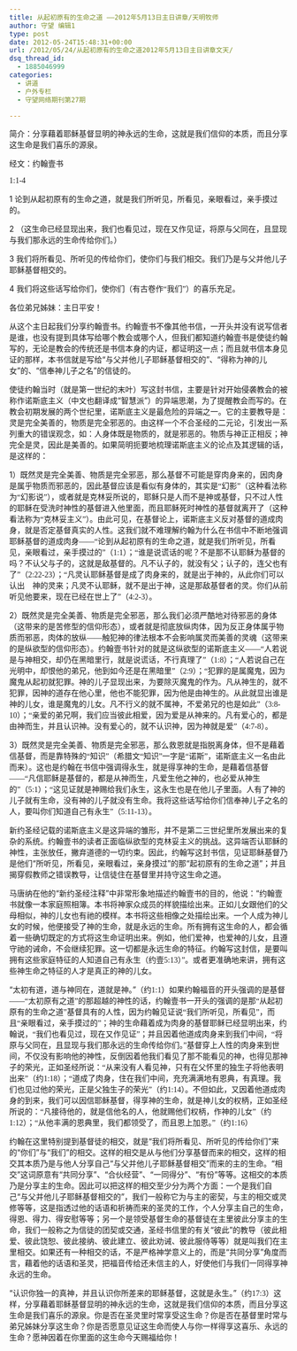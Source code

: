 ```yaml
---
title: 从起初原有的生命之道 ——2012年5月13日主日讲章/天明牧师
author: 守望 编辑1
type: post
date: 2012-05-24T15:48:31+00:00
url: /2012/05/24/从起初原有的生命之道2012年5月13日主日讲章文天/
dsq_thread_id:
  - 1885046999
categories:
  - 讲道
  - 户外专栏
  - 守望网络期刊第27期

---
```

简介：分享藉着耶稣基督显明的神永远的生命，这就是我们信仰的本质，而且分享这生命是我们喜乐的源泉。

<!--more-->经文：约翰壹书

<span style="font-family: Calibri;">1:1-4</span>

1 <span style="font-family: 宋体;">论到从起初原有的生命之道，就是我们所听见，所看见，亲眼看过，亲手摸过的。</span>

2 <span style="font-family: 宋体;">（这生命已经显现出来，我们也看见过，现在又作见证，将原与父同在，且显现与我们那永远的生命传给你们。）</span>

3 <span style="font-family: 宋体;">我们将所看见、所听见的传给你们，使你们与我们相交。我们乃是与父并他儿子耶稣基督相交的。</span>

4 <span style="font-family: 宋体;">我们将这些话写给你们，使你们（有古卷作“我们”）的喜乐充足。</span>

<div class="indent-2">
  <p>
    各位弟兄姊妹：主日平安！
  </p>
  
  <p>
    从这个主日起我们分享约翰壹书。约翰壹书不像其他书信，一开头并没有说写信者是谁，也没有提到具体写给哪个教会或哪个人，但我们都知道约翰壹书是使徒约翰写的，无论是教会的传统还是书信本身的内证，都证明这一点；而且就书信本身见证的那样，本书信就是写给“与父并他儿子耶稣基督相交的”、“得称为神的儿女”的、“信奉神儿子之名”的信徒的。
  </p>
  
  <p>
    使徒约翰当时（就是第一世纪的末叶）写这封书信，主要是针对开始侵袭教会的被称作诺斯底主义（中文也翻译成“智慧派”）的异端思潮，为了提醒教会而写的。在教会初期发展的两个世纪里，诺斯底主义是最危险的异端之一。它的主要教导是：灵是完全美善的，物质是完全邪恶的。由这样一个不合圣经的二元论，引发出一系列重大的错误观念，如：人身体既是物质的，就是邪恶的。物质与神正正相反；神完全是灵，因此是美善的。如果简明扼要地梳理诺斯底主义的论点及其逻辑的话，是这样的：
  </p>
  
  <p>
    1<span style="font-family: 宋体;">）既然灵是完全美善、物质是完全邪恶，那么基督不可能是穿肉身来的，因肉身是属乎物质而邪恶的，因此基督应该是看似有身体的，其实是“幻影”（这种看法称为“幻影说”），或者就是克林妥所说的，耶稣只是人而不是神或基督，只不过人性的耶稣在受洗时神性的基督进入他里面，而且耶稣死时神性的基督就离开了（这种看法称为“克林妥主义”）。由此可见，在基督论上，诺斯底主义反对基督的道成肉身，就是否定基督真实的人性。这我们就不难理解约翰为什么在书信中不断地强调耶稣基督的道成肉身——“论到从起初原有的生命之道，就是我们所听见，所看见，亲眼看过，亲手摸过的”（</span><span style="font-family: Calibri;">1:1</span><span style="font-family: 宋体;">）；“谁是说谎话的呢？不是那不认耶稣为基督的吗？不认父与子的，这就是敌基督的。凡不认子的，就没有父；认子的，连父也有了”（</span><span style="font-family: Calibri;">2:22-23</span><span style="font-family: 宋体;">）；“凡灵认耶稣基督是成了肉身来的，就是出于神的，从此你们可以认出　神的灵来；凡灵不认耶稣，就不是出于神，这是那敌基督者的灵。你们从前听见他要来，现在已经在世上了”（</span><span style="font-family: Calibri;">4:2-3</span><span style="font-family: 宋体;">）。</span>
  </p>
  
  <p>
    2<span style="font-family: 宋体;">）既然灵是完全美善、物质是完全邪恶，那么我们必须严酷地对待邪恶的身体（这带来的是苦修型的信仰形态），或者就是彻底放纵肉体，因为反正身体属乎物质而邪恶，肉体的放纵——触犯神的律法根本不会影响属灵而美善的灵魂（这带来的是纵欲型的信仰形态）。约翰壹书针对的就是这纵欲型的诺斯底主义——“人若说是与神相交，却仍在黑暗里行，就是说谎话，不行真理了”（</span><span style="font-family: Calibri;">1:8</span><span style="font-family: 宋体;">）；“人若说自己在光明中，却恨他的弟兄，他到如今还是在黑暗里”（</span><span style="font-family: Calibri;">2:9</span><span style="font-family: 宋体;">）；“犯罪的是属魔鬼，因为魔鬼从起初就犯罪。神的儿子显现出来，为要除灭魔鬼的作为。凡从神生的，就不犯罪，因神的道存在他心里，他也不能犯罪，因为他是由神生的。从此就显出谁是神的儿女，谁是魔鬼的儿女。凡不行义的就不属神，不爱弟兄的也是如此”（</span><span style="font-family: Calibri;">3:8-10</span><span style="font-family: 宋体;">）；“亲爱的弟兄啊，我们应当彼此相爱，因为爱是从神来的。凡有爱心的，都是由神而生，并且认识神。没有爱心的，就不认识神，因为神就是爱”（</span><span style="font-family: Calibri;">4:7-8</span><span style="font-family: 宋体;">）。</span>
  </p>
  
  <p>
    3<span style="font-family: 宋体;">）既然灵是完全美善、物质是完全邪恶，那么救恩就是指脱离身体，但不是藉着信基督，而是靠特殊的“知识”（希腊文“知识”一字是“诺斯”，诺斯底主义一名由此而来）。这也是约翰在书信中强调得永生，就是得享神的生命，是藉着信基督——“凡信耶稣是基督的，都是从神而生，凡爱生他之神的，也必爱从神生的”（</span><span style="font-family: Calibri;">5:1</span><span style="font-family: 宋体;">）；“这见证就是神赐给我们永生，这永生也是在他儿子里面。人有了神的儿子就有生命，没有神的儿子就没有生命。我将这些话写给你们信奉神儿子之名的人，要叫你们知道自己有永生”（</span><span style="font-family: Calibri;">5:11-13</span><span style="font-family: 宋体;">）。</span>
  </p>
  
  <p>
    新约圣经记载的诺斯底主义是这异端的雏形，并不是第二三世纪里所发展出来的复杂的系统。约翰壹书的读者正面临纵欲型的克林妥主义的挑战。这异端否认耶稣的神性，主张放任，撇弃道德的一切约束。因此，约翰写这封书信，见证耶稣基督乃是他们“所听见，所看见，亲眼看过，亲身摸过”的那“起初原有的生命之道”；并且揭穿假教师之错误教导，让信徒住在基督里并持守这生命之道。
  </p>
  
  <p>
    马唐纳在他的“新约圣经注释”中非常形象地描述约翰壹书的目的，他说：“约翰壹书就像一本家庭照相簿。本书将神家众成员的样貌描绘出来。正如儿女跟他们的父母相似，神的儿女也有祂的模样。本书将这些相像之处描绘出来。一个人成为神儿女的时候，他便接受了神的生命，就是永远的生命。所有拥有这生命的人，都会循着一些确切既定的方式将这生命证明出来。例如，他们爱神，也爱神的儿女，且遵守祂的诫命，不会继续犯罪。这一切都是永远生命的特征。约翰写这封信，是要叫拥有这些家庭特征的人知道自己有永生（约壹<span style="font-family: Calibri;">5:13</span><span style="font-family: 宋体;">）”。或者更准确地来讲，拥有这些神生命之特征的人才是真正的神的儿女。</span>
  </p>
  
  <p>
    “太初有道，道与神同在，道就是神。”（约<span style="font-family: Calibri;">1:1</span><span style="font-family: 宋体;">）如果约翰福音的开头强调的是基督——“太初原有之道”的那超越的神性的话，约翰壹书一开头的强调的是那“从起初原有的生命之道”基督具有的人性，因为约翰见证说“我们所听见，所看见”，而且“亲眼看过，亲手摸过的”；神的生命藉着成为肉身的基督耶稣已经显明出来，约翰说，“我们也看见过，现在又作见证”；并且因着他道成肉身来到我们中间，“将原与父同在，且显现与我们那永远的生命传给你们。”基督穿上人性的肉身来到世间，不仅没有影响他的神性，反倒因着他我们看见了那不能看见的神，也得见那神子的荣光，正如圣经所说：“从来没有人看见神，只有在父怀里的独生子将他表明出来”（约</span><span style="font-family: Calibri;">1:18</span><span style="font-family: 宋体;">）；“道成了肉身，住在我们中间，充充满满地有恩典，有真理。我们也见过他的荣光，正是父独生子的荣光”（约</span><span style="font-family: Calibri;">1:14</span><span style="font-family: 宋体;">）。不但如此，又因着他道成肉身的到来，我们可以因信耶稣基督，得享神的生命，就是神儿女的权柄，正如圣经所说的：“凡接待他的，就是信他名的人，他就赐他们权柄，作神的儿女”（约</span><span style="font-family: Calibri;">1:12</span><span style="font-family: 宋体;">）；“从他丰满的恩典里，我们都领受了，而且恩上加恩。”（约</span><span style="font-family: Calibri;">1:16</span><span style="font-family: 宋体;">）</span>
  </p>
  
  <p>
    约翰在这里特别提到基督徒的相交，就是“我们将所看见、所听见的传给你们”来的“你们”与“我们”的相交。这样的相交是从与他们分享基督而来的相交，这样的相交其本质乃是与他人分享自己“与父并他儿子耶稣基督相交”而来的主的生命。“相交”这词原意有“共同分享”、“合伙经营”、“一同得分”、“有份”等等。这相交的本质乃是分享主的生命。因此可以把这样的相交至少分为两个方面：一个是我们自己“与父并他儿子耶稣基督相交的”，我们一般称它为与主的密契，与主的相交或灵修等等，这是指透过他的话语和祈祷而来的圣灵的工作，个人分享主自己的生命，得恩、得力、得安慰等等；另一个是领受基督生命的基督徒在主里彼此分享主的生命，我们一般称之为信徒的团契或交通，圣经书信里的有关“彼此”的教导（彼此相爱、彼此饶恕、彼此接纳、彼此建立、彼此劝诫、彼此服侍等等）就是叫我们在主里相交。如果还有一种相交的话，不是严格神学意义上的，而是“共同分享”角度而言，藉着他的话语和圣灵，把福音传给还未信主的人，好使他们与我们一同得享神永远的生命。
  </p>
  
  <p>
    “认识你独一的真神，并且认识你所差来的耶稣基督，这就是永生。”（约<span style="font-family: Calibri;">17:3</span><span style="font-family: 宋体;">）这样，分享藉着耶稣基督显明的神永远的生命，这就是我们信仰的本质，而且分享这生命是我们喜乐的源泉。你是否在圣灵里时常享受这生命？你是否在基督里时常与弟兄姊妹分享这生命？你是否愿意见证这生命而使人与你一样得享这喜乐、永远的生命？愿神因着在你里面的这生命今天赐福给你！</span>
  </p>
  
  <p>
    &nbsp;
  </p>
</div>